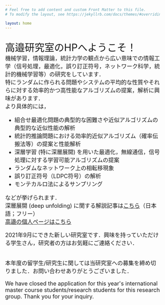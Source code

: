 ```yaml
---
# Feel free to add content and custom Front Matter to this file.
# To modify the layout, see https://jekyllrb.com/docs/themes/#overriding-theme-defaults

layout: home
---
```

<br>
<head>
<title>高邉研究室HP</title>
</head>

<font size="6">
高邉研究室のHPへようこそ！
</font><br>


<font size="4">
機械学習，情報理論，統計力学の観点から広い意味での情報工学（信号処理，最適化，誤り訂正符号，ネットワーク科学，統計的機械学習等）の研究をしています．
</font><br>


<font size="4">
特にランダムに作られる問題やシステムの平均的な性質やそれらに対する効率的かつ高性能なアルゴリズムの提案，解析に興味があります．
</font><br>

<font size="4">
より具体的には，
<ul>
<li> 組合せ最適化問題の典型的な困難さや近似アルゴリズムの典型的な近似性能の解析</li>
<li> 統計的推論問題における効率的近似アルゴリズム（確率伝搬法等）の提案と性能解析</li>
<li> 深層学習 (特に深層展開) を用いた最適化，無線通信，信号処理に対する学習可能アルゴリズムの提案</li>
<li> ランダムなネットワーク上の相転移現象</li>
<li> 誤り訂正符号（LDPC符号）の解析</li>
<li> モンテカルロ法によるサンプリング</li>
</ul>
などが挙げられます．<br>
深層展開 (deep unfolding) に関する解説記事は<a href="https://www.jstage.jst.go.jp/article/essfr/14/1/14_60/_article/-char/ja">こちら</a>（日本語；フリー）
</font><br>

<font size="4">
<a href="./takabe_main.html">高邉の個人ページはこちら</a>
</font><br><br>

<font size="4">
2021年9月にできた新しい研究室です．興味を持っていただける学生さん，研究者の方はお気軽にご連絡ください．<br><br>

本年度の留学生/研究生に関しては当研究室への募集を締め切りました．お問い合わせありがとうございました．<br>

We have closed the application for this year's international master course students/research students for this research group. Thank you for your inquiry.</font><br>

